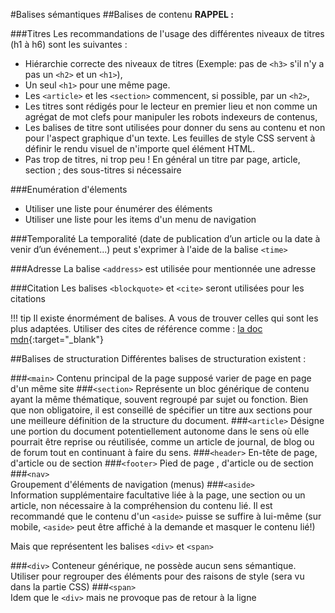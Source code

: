 
#Balises sémantiques
##Balises de contenu
**RAPPEL :** 
  
###Titres
Les recommandations de l'usage des différentes niveaux de titres (h1 à h6) sont les suivantes :

- Hiérarchie correcte des niveaux de titres (Exemple: pas de `<h3>` s'il n'y a pas un `<h2>` et un `<h1>`),
- Un seul `<h1>` pour une même page. 
- Les `<article>` et les `<section>` commencent, si possible, par un `<h2>`,
- Les titres sont rédigés pour le lecteur en premier lieu et non comme un agrégat de mot clefs pour manipuler les robots indexeurs de contenus,
- Les balises de titre sont utilisées pour donner du sens au contenu et non pour l'aspect graphique d'un texte. Les feuilles de style CSS servent à définir le rendu visuel de n'importe quel élément HTML.
- Pas trop de titres, ni trop peu ! En général un titre par page, article, section ; des sous-titres si nécessaire

###Enumération d'élements
- Utiliser une liste pour énumérer des éléments
- Utiliser une liste pour les items d'un menu de navigation

###Temporalité
La temporalité (date de publication d’un article ou la date à venir d’un événement...) peut s'exprimer à l'aide de la balise `<time>`

###Adresse
La balise `<address>` est utilisée pour mentionnée une adresse

###Citation
Les balises `<blockquote>` et `<cite>` seront utilisées pour les citations

!!! tip
    Il existe énormément de balises.  A vous de trouver celles qui sont les plus adaptées.  Utiliser des cites de référence comme : [la doc mdn](https://developer.mozilla.org/fr/docs/Web/HTML/Element){:target="_blank"}

##Balises de structuration
Différentes balises de structuration existent :

###`<main>` 
Contenu principal de la page supposé varier de page en page d'un même site 
###`<section>` 
Représente un bloc générique de contenu ayant la même thématique, souvent regroupé par sujet ou fonction. Bien que non obligatoire, il est conseillé de spécifier un titre aux sections pour une meilleure définition de la structure du document.
###`<article>` 
Désigne une portion du document potentiellement autonome dans le sens où elle pourrait être reprise ou réutilisée, comme un article de journal, de blog ou de forum tout en continuant à faire du sens.
###`<header>` 
En-tête de page, d'article ou de section 
###`<footer>` 
Pied de page , d'article ou de section 
 ###`<nav>`  
 Groupement d'éléments de navigation (menus)
###`<aside>`  
Information supplémentaire facultative liée à la page, une section ou un article, non nécessaire à la compréhension du contenu lié. Il est recommandé que le contenu d'un `<aside>` puisse se suffire à lui-même (sur mobile, `<aside>` peut être affiché à la demande et masquer le contenu lié!)

Mais que représentent les balises `<div>` et `<span>`


###`<div>`
Conteneur générique, ne possède aucun sens sémantique. Utiliser pour regrouper des éléments pour des raisons de style (sera vu dans la partie CSS) 
###`<span>`  
Idem que le `<div>` mais ne provoque pas de retour à la ligne 
 









